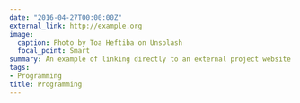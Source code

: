 ```yaml
---
date: "2016-04-27T00:00:00Z"
external_link: http://example.org
image:
  caption: Photo by Toa Heftiba on Unsplash
  focal_point: Smart
summary: An example of linking directly to an external project website using `external_link`.
tags:
- Programming
title: Programming
---
```

